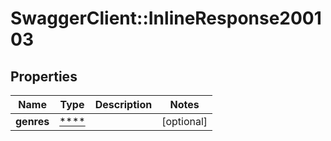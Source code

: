 # SwaggerClient::InlineResponse200103

## Properties
Name | Type | Description | Notes
------------ | ------------- | ------------- | -------------
**genres** | [****](.md) |  | [optional] 

